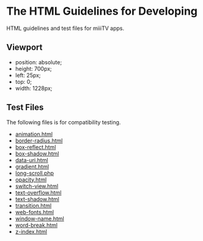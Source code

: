 # The HTML Guidelines for Developing 

HTML guidelines and test files for miiiTV apps.


## Viewport

* position: absolute;
* height: 700px;
* left: 25px;
* top: 0;
* width: 1228px;

## Test Files

The following files is for compatibility testing.

* [animation.html](http://josephj.com/lab/2012/qt-webkit/animation.html)
* [border-radius.html](http://josephj.com/lab/2012/qt-webkit/border-radius.html)
* [box-reflect.html](http://josephj.com/lab/2012/qt-webkit/box-reflect.html)
* [box-shadow.html](http://josephj.com/lab/2012/qt-webkit/box-shadow.html)
* [data-uri.html](http://josephj.com/lab/2012/qt-webkit/data-uri.html)
* [gradient.html](http://josephj.com/lab/2012/qt-webkit/gradient.html)
* [long-scroll.php](http://josephj.com/lab/2012/qt-webkit/long-scroll.php)
* [opacity.html](http://josephj.com/lab/2012/qt-webkit/opacity.html)
* [switch-view.html](http://josephj.com/lab/2012/qt-webkit/switch-view.html)
* [text-overflow.html](http://josephj.com/lab/2012/qt-webkit/text-overflow.html)
* [text-shadow.html](http://josephj.com/lab/2012/qt-webkit/text-shadow.html)
* [transition.html](http://josephj.com/lab/2012/qt-webkit/transition.html)
* [web-fonts.html](http://josephj.com/lab/2012/qt-webkit/web-fonts.html)
* [window-name.html](http://josephj.com/lab/2012/qt-webkit/window-name.html)
* [word-break.html](http://josephj.com/lab/2012/qt-webkit/word-break.html)
* [z-index.html](http://josephj.com/lab/2012/qt-webkit/z-index.html)
